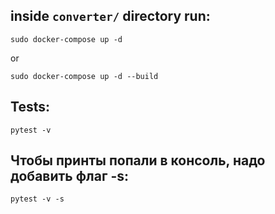 ## inside `converter/` directory run:

`sudo docker-compose up -d`

or

`sudo docker-compose up -d --build`



## Tests:

`pytest -v`

## Чтобы принты попали в консоль, надо добавить флаг -s:

`pytest -v -s`